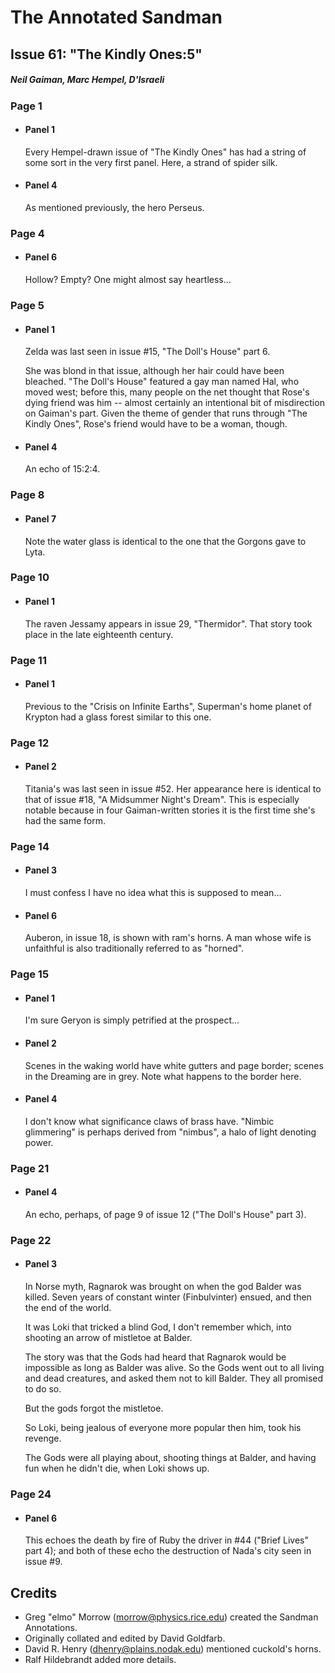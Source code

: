 # The Annotated Sandman

## Issue 61: "The Kindly Ones:5"

##### Neil Gaiman, Marc Hempel, D'Israeli

### Page 1

- #### Panel 1

  Every Hempel-drawn issue of "The Kindly Ones" has had a string of some sort in the very first panel. Here, a strand of spider silk.

- #### Panel 4

  As mentioned previously, the hero Perseus.

### Page 4

- #### Panel 6

  Hollow? Empty? One might almost say heartless...

### Page 5

- #### Panel 1

  Zelda was last seen in issue #15, "The Doll's House" part 6.

  She was blond in that issue, although her hair could have been bleached. "The Doll's House" featured a gay man named Hal, who moved west; before this, many people on the net thought that Rose's dying friend was him -- almost certainly an intentional bit of misdirection on Gaiman's part. Given the theme of gender that runs through "The Kindly Ones", Rose's friend would have to be a woman, though.

- #### Panel 4

  An echo of 15:2:4.

### Page 8

- #### Panel 7

  Note the water glass is identical to the one that the Gorgons gave to Lyta.

### Page 10

- #### Panel 1

  The raven Jessamy appears in issue 29, "Thermidor". That story took place in the late eighteenth century.

### Page 11

- #### Panel 1

  Previous to the "Crisis on Infinite Earths", Superman's home planet of Krypton had a glass forest similar to this one.

### Page 12

- #### Panel 2

  Titania's was last seen in issue #52. Her appearance here is identical to that of issue #18, "A Midsummer Night's Dream". This is especially notable because in four Gaiman-written stories it is the first time she's had the same form.

### Page 14

- #### Panel 3

  I must confess I have no idea what this is supposed to mean...

- #### Panel 6

  Auberon, in issue 18, is shown with ram's horns. A man whose wife is unfaithful is also traditionally referred to as "horned".

### Page 15

- #### Panel 1

  I'm sure Geryon is simply petrified at the prospect...

- #### Panel 2

  Scenes in the waking world have white gutters and page border; scenes in the Dreaming are in grey. Note what happens to the border here.

- #### Panel 4

  I don't know what significance claws of brass have. "Nimbic glimmering" is perhaps derived from "nimbus", a halo of light denoting power.

### Page 21

- #### Panel 4

  An echo, perhaps, of page 9 of issue 12 ("The Doll's House" part 3).

### Page 22

- #### Panel 3

  In Norse myth, Ragnarok was brought on when the god Balder was killed. Seven years of constant winter (Finbulvinter) ensued, and then the end of the world.

  It was Loki that tricked a blind God, I don't remember which, into shooting an arrow of mistletoe at Balder.

  The story was that the Gods had heard that Ragnarok would be impossible as long as Balder was alive. So the Gods went out to all living and dead creatures, and asked them not to kill Balder. They all promised to do so.

  But the gods forgot the mistletoe.

  So Loki, being jealous of everyone more popular then him, took his revenge.

  The Gods were all playing about, shooting things at Balder, and having fun when he didn't die, when Loki shows up.

### Page 24

- #### Panel 6

  This echoes the death by fire of Ruby the driver in #44 ("Brief Lives" part 4); and both of these echo the destruction of Nada's city seen in issue #9.

## Credits

- Greg "elmo" Morrow (morrow@physics.rice.edu) created the Sandman Annotations.
- Originally collated and edited by David Goldfarb.
- David R. Henry (dhenry@plains.nodak.edu) mentioned cuckold's horns.
- Ralf Hildebrandt added more details.
